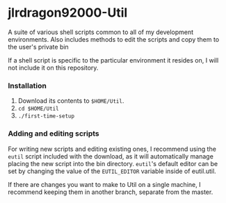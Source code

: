 jlrdragon92000-Util
===================
A suite of various shell scripts common to all of my development environments.
Also includes methods to edit the scripts and copy them to the user's private bin

If a shell script is specific to the particular environment it resides on, I will not include it on this repository.

### Installation
1. Download its contents to `$HOME/Util`.
2. `cd $HOME/Util`
3. `./first-time-setup`

### Adding and editing scripts
For writing new scripts and editing existing ones, I recommend using the `eutil` script included with the download, as it will automatically manage placing the new script into the bin directory.
`eutil`'s default editor can be set by changing the value of the `EUTIL_EDITOR` variable inside of eutil.util.

If there are changes you want to make to Util on a single machine, I recommend keeping them in another branch, separate from the master.

